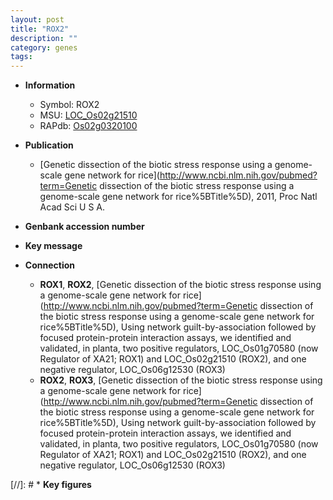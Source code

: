 ```yaml
---
layout: post
title: "ROX2"
description: ""
category: genes
tags: 
---
```


* **Information**  
    + Symbol: ROX2  
    + MSU: [LOC_Os02g21510](http://rice.plantbiology.msu.edu/cgi-bin/ORF_infopage.cgi?orf=LOC_Os02g21510)  
    + RAPdb: [Os02g0320100](http://rapdb.dna.affrc.go.jp/viewer/gbrowse_details/irgsp1?name=Os02g0320100)  

* **Publication**  
    + [Genetic dissection of the biotic stress response using a genome-scale gene network for rice](http://www.ncbi.nlm.nih.gov/pubmed?term=Genetic dissection of the biotic stress response using a genome-scale gene network for rice%5BTitle%5D), 2011, Proc Natl Acad Sci U S A.

* **Genbank accession number**  

* **Key message**  

* **Connection**  
    + __ROX1__, __ROX2__, [Genetic dissection of the biotic stress response using a genome-scale gene network for rice](http://www.ncbi.nlm.nih.gov/pubmed?term=Genetic dissection of the biotic stress response using a genome-scale gene network for rice%5BTitle%5D), Using network guilt-by-association followed by focused protein-protein interaction assays, we identified and validated, in planta, two positive regulators, LOC_Os01g70580 (now Regulator of XA21; ROX1) and LOC_Os02g21510 (ROX2), and one negative regulator, LOC_Os06g12530 (ROX3)
    + __ROX2__, __ROX3__, [Genetic dissection of the biotic stress response using a genome-scale gene network for rice](http://www.ncbi.nlm.nih.gov/pubmed?term=Genetic dissection of the biotic stress response using a genome-scale gene network for rice%5BTitle%5D), Using network guilt-by-association followed by focused protein-protein interaction assays, we identified and validated, in planta, two positive regulators, LOC_Os01g70580 (now Regulator of XA21; ROX1) and LOC_Os02g21510 (ROX2), and one negative regulator, LOC_Os06g12530 (ROX3)

[//]: # * **Key figures**  


